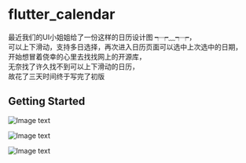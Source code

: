 # flutter_calendar

最近我们的UI小姐姐给了一份这样的日历设计图 ┭┮﹏┭┮，  
可以上下滑动，支持多日选择，再次进入日历页面可以选中上次选中的日期，  
开始想冒着侥幸的心里去找找网上的开源库，  
无奈找了许久找不到可以上下滑动的日历，  
故花了三天时间终于写完了初版  


## Getting Started

![Image text](https://github.com/penghuaijie/calendar/blob/master/image/video.gif)

![Image text](https://github.com/penghuaijie/calendar/blob/master/image/normal.png)  

![Image text](https://github.com/penghuaijie/calendar/blob/master/image/select.png)






